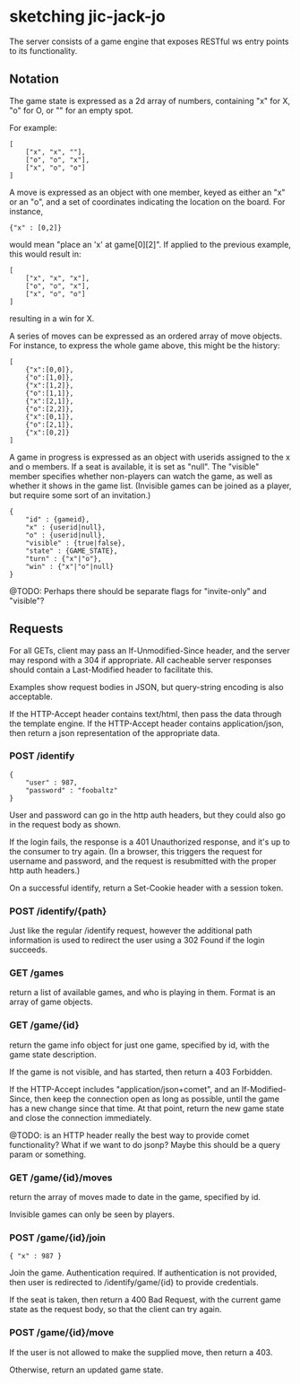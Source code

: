 # sketching jic-jack-jo

The server consists of a game engine that exposes RESTful ws entry points to its functionality.

## Notation

The game state is expressed as a 2d array of numbers, containing "x" for X, "o" for O, or "" for an empty spot.

For example:

	[
		["x", "x", ""],
		["o", "o", "x"],
		["x", "o", "o"]
	]

A move is expressed as an object with one member, keyed as either an "x" or an "o", and a set of coordinates indicating the location on the board.  For instance,

	{"x" : [0,2]}

would mean "place an 'x' at game[0][2]".  If applied to the previous example, this would result in:

	[
		["x", "x", "x"],
		["o", "o", "x"],
		["x", "o", "o"]
	]

resulting in a win for X.

A series of moves can be expressed as an ordered array of move objects.  For instance, to express the whole game above, this might be the history:

	[
		{"x":[0,0]},
		{"o":[1,0]},
		{"x":[1,2]},
		{"o":[1,1]},
		{"x":[2,1]},
		{"o":[2,2]},
		{"x":[0,1]},
		{"o":[2,1]},
		{"x":[0,2]}
	]

A game in progress is expressed as an object with userids assigned to the x and o members.  If a seat is available, it is set as "null".  The "visible" member specifies whether non-players can watch the game, as well as whether it shows in the game list.  (Invisible games can be joined as a player, but require some sort of an invitation.)

	{
		"id" : {gameid},
		"x" : {userid|null},
		"o" : {userid|null},
		"visible" : {true|false},
		"state" : {GAME_STATE},
		"turn" : {"x"|"o"},
		"win" : {"x"|"o"|null}
	}

@TODO: Perhaps there should be separate flags for "invite-only" and "visible"?

## Requests

For all GETs, client may pass an If-Unmodified-Since header, and the server may respond with a 304 if appropriate.  All cacheable server responses should contain a Last-Modified header to facilitate this.

Examples show request bodies in JSON, but query-string encoding is also acceptable.

If the HTTP-Accept header contains text/html, then pass the data through the template engine.  If the HTTP-Accept header contains application/json, then return a json representation of the appropriate data.



### POST /identify

	{
		"user" : 987,
		"password" : "foobaltz"
	}

User and password can go in the http auth headers, but they could also go in the request body as shown.

If the login fails, the response is a 401 Unauthorized response, and it's up to the consumer to try again.  (In a browser, this triggers the request for username and password, and the request is resubmitted with the proper http auth headers.)

On a successful identify, return a Set-Cookie header with a session token.

### POST /identify/{path}

Just like the regular /identify request, however the additional path information is used to redirect the user using a 302 Found if the login succeeds.

### GET /games

return a list of available games, and who is playing in them.  Format is an array of game objects.

### GET /game/{id}

return the game info object for just one game, specified by id, with the game state description.

If the game is not visible, and has started, then return a 403 Forbidden.

If the HTTP-Accept includes "application/json+comet", and an If-Modified-Since, then keep the connection open as long as possible, until the game has a new change since that time.  At that point, return the new game state and close the connection immediately.

@TODO: is an HTTP header really the best way to provide comet functionality?  What if we want to do jsonp?  Maybe this should be a query param or something.

### GET /game/{id}/moves

return the array of moves made to date in the game, specified by id.

Invisible games can only be seen by players.

### POST /game/{id}/join

	{ "x" : 987 }

Join the game.  Authentication required.  If authentication is not provided, then user is redirected to /identify/game/{id} to provide credentials.

If the seat is taken, then return a 400 Bad Request, with the current game state as the request body, so that the client can try again.

### POST /game/{id}/move

If the user is not allowed to make the supplied move, then return a 403.

Otherwise, return an updated game state.
